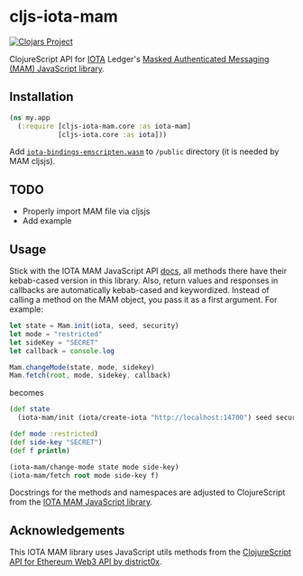 # cljs-iota-mam

[![Clojars Project](https://img.shields.io/clojars/v/cljs-iota-mam.svg)](https://clojars.org/cljs-iota-mam)

ClojureScript API for [IOTA](https://iota.org/) Ledger's [Masked Authenticated Messaging (MAM) JavaScript library](https://github.com/iotaledger/iota.lib.js/).

## Installation

```clojure
(ns my.app
  (:require [cljs-iota-mam.core :as iota-mam]
            [cljs-iota.core :as iota]))
```

Add [`iota-bindings-emscripten.wasm`](https://raw.githubusercontent.com/iotaledger/mam.client.js/master/lib/iota-bindings-emscripten.wasm) to `/public` directory (it is needed by MAM cljsjs).

## TODO

- Properly import MAM file via cljsjs
- Add example

## Usage
Stick with the IOTA MAM JavaScript API [docs](https://github.com/iotaledger/mam.client.js), all methods there have their kebab-cased version in this library. Also, return values and responses in callbacks are automatically kebab-cased and keywordized. Instead of calling a method on the MAM object, you pass it as a first argument. For example:

```javascript
let state = Mam.init(iota, seed, security)
let mode = "restricted"
let sideKey = "SECRET"
let callback = console.log

Mam.changeMode(state, mode, sidekey)
Mam.fetch(root, mode, sidekey, callback)

```
becomes

```clojure
(def state
  (iota-mam/init (iota/create-iota "http://localhost:14700") seed security))

(def mode :restricted)
(def side-key "SECRET")
(def f println)

(iota-mam/change-mode state mode side-key)
(iota-mam/fetch root mode side-key f)
```

Docstrings for the methods and namespaces are adjusted to ClojureScript from the [IOTA MAM JavaScript library](https://github.com/iotaledger/mam.client.js).

## Acknowledgements

This IOTA MAM library uses JavaScript utils methods from the [ClojureScript API for Ethereum Web3 API by district0x](https://github.com/district0x/cljs-web3).
